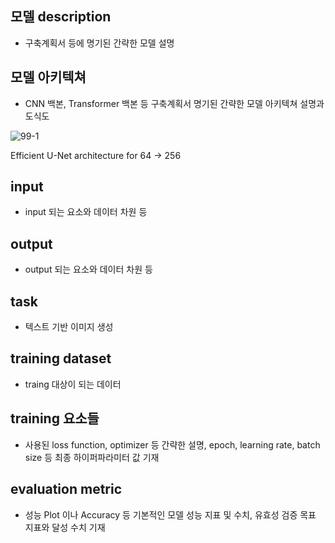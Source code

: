 ## 모델 description 
 - 구축계획서 등에 명기된 간략한 모델 설명

## 모델 아키텍쳐
 - CNN 백본, Transformer 백본 등 구축계획서 명기된 간략한 모델 아키텍쳐 설명과 도식도

![99-1](https://user-images.githubusercontent.com/120080865/210079680-2c671e28-5ce2-4ec9-b865-22a75bccd399.png)

Efficient U-Net architecture for 64 → 256

## input
 - input 되는 요소와 데이터 차원 등

## output
 - output 되는 요소와 데이터 차원 등

## task
 - 텍스트 기반 이미지 생성

## training dataset
 - traing 대상이 되는 데이터

## training 요소들
 - 사용된 loss function, optimizer 등 간략한 설명, epoch, learning rate, batch size 등 최종 하이퍼파라미터 값 기재

## evaluation metric
 - 성능 Plot 이나 Accuracy 등 기본적인 모델 성능 지표 및 수치, 유효성 검증 목표 지표와 달성 수치 기재
